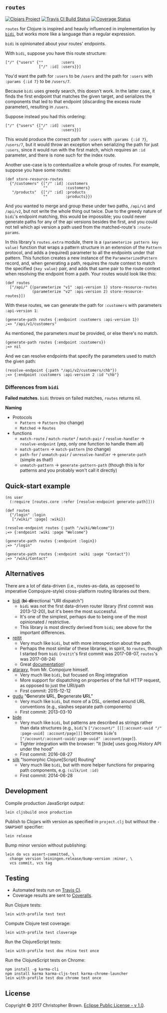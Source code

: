 ## `routes`

[![Clojars Project](https://img.shields.io/clojars/v/routes.svg)](https://clojars.org/routes)
[![Travis CI Build Status](https://travis-ci.org/chbrown/routes-clojure.svg?branch=master)](https://travis-ci.org/chbrown/routes-clojure)
[![Coverage Status](https://coveralls.io/repos/github/chbrown/routes-clojure/badge.svg?branch=master)](https://coveralls.io/github/chbrown/routes-clojure?branch=master)

`routes` for Clojure is inspired and heavily influenced in implementation by [`bidi`](https://github.com/juxt/bidi),
but works more like a language than a regular expression.

`bidi` is opinionated about your routes' endpoints.

With `bidi`, suppose you have this route structure:

    ["/" {"users" {""        :users
                   ["/" :id] :users}}]

You'd want the path for `:users` to be `/users` and the path for `:users` with `:params {:id 7}` to be `/users/7`.

Because `bidi` uses greedy search, this doesn't work.
In the latter case, it finds the first endpoint that matches the given target,
and serializes the components that led to that endpoint (discarding the excess route parameter),
resulting in `/users`.

Suppose instead you had this ordering:

    ["/" {"users" {["/" :id] :users
                   ""        :users}}]

This would produce the correct path for `:users` with `:params {:id 7}`, `/users/7`,
but it would throw an exception when serializing the path for just `:users`,
since it would run with the first match, which requires an `:id` parameter,
and there is none such for the index route.

Another use-case is to contextualize a whole group of routes.
For example, suppose you have some routes:

    (def store-resource-routes
      {"/customers" {["/" :id] :customers
                     ""        :customers}
       "/products"  {["/" :id] :products
                     ""        :products}})

And you wanted to merge and group these under two paths,
`/api/v1` and `/api/v2`,
but not write the whole thing out twice.
Due to the greedy nature of `bidi`'s endpoint matching, this would be impossible;
you could never generate paths for any of the api versions besides the first,
and you could not tell which api version a path used from the matched-route's `:route-params`.

In this library's `routes.extra` module,
there is a `(parameterize pattern key value)` function
that wraps a pattern structure in an extension of the `Pattern` protocol,
and adds a (required) parameter to all the endpoints under that pattern.
This function creates a new instance of the `ParameterizedPattern` record,
and, when generating a path, requires the route context to match the specified `{key value}` pair,
and adds that same pair to the route context when resolving the endpoint from a path.
Your routes would look like this:

    (def routes
      ["/api/" {(parameterize "v1" :api-version 1) store-resource-routes
                (parameterize "v2" :api-version 2) store-resource-routes}])

With these routes, we can generate the path for `:customers` with parameters `:api-version 1`:

    (generate-path routes {:endpoint :customers :api-version 1})
    ;=> "/api/v1/customers"

As mentioned, the parameters _must_ be provided, or else there's no match.

    (generate-path routes {:endpoint :customers})
    ;=> nil

And we can resolve endpoints that specify the parameters used to match the given path:

    (resolve-endpoint {:path "/api/v2/customers/chb"})
    ;=> {:endpoint :customers :api-version 2 :id "chb"}


### Differences from `bidi`

**Failed matches.**
`bidi` throws on failed matches, `routes` returns nil.

**Naming**
* Protocols
  - `Pattern` → `Pattern` (no change)
  - `Matched` → `Routes`
* functions
  - `match-route` / `match-route*` / `match-pair` / `resolve-handler` → `resolve-endpoint`
    (yep, only one function to handle them all)
  - `match-pattern` → `match-pattern`
    (no change)
  - `path-for` / `unmatch-pair` / `unresolve-handler` → `generate-path`
    (simple as that!)
  - `unmatch-pattern` → `generate-pattern-path`
    (though this is for patterns and you probably won't call it directly)


## Quick-start example

    (ns user
      (:require [routes.core :refer [resolve-endpoint generate-path]]))

    (def routes
      {"/login" :login
       ["/wiki/" :page] :wiki})

    (resolve-endpoint routes {:path "/wiki/Welcome"})
    ;=> {:endpoint :wiki :page "Welcome"}

    (generate-path routes {:endpoint :login})
    ;=> "/login"

    (generate-path routes {:endpoint :wiki :page "Contact"})
    ;=> "/wiki/Contact"


## Alternatives

There are a lot of data-driven (i.e., routes-as-data, as opposed to imperative Compojure-style) cross-platform routing libraries out there.

* [bidi](https://github.com/juxt/bidi) (**bi**-**di**rectional "URI dispatch")
  - `bidi` was not the first data-driven router library (first commit was 2013-12-20), but it's been the most successful.
  - It's one of the simplest, perhaps due to being one of the most opinionated / restrictive.
  - This library is most directly derived from `bidi`; see above for the important differences.
* [reitit](https://github.com/metosin/reitit)
  - Very much like `bidi`, but with more introspection about the path.
  - Perhaps the most similar of these libraries, in spirit, to `routes`,
    though I started from `bidi` (`reitit`'s first commit was 2017-08-07, `routes`'s was 2017-08-24)
  - Great [documentation](https://metosin.github.io/reitit/)!
* [ataraxy](https://github.com/weavejester/ataraxy), from Mr. Compojure himself.
  - Very much like `bidi`, but focused on Ring integration
  - More support for dispatching on properties of the full HTTP request, as opposed to just the URI/path
  - First commit: 2015-12-12
* [gudu](https://github.com/thatismatt/gudu) "**G**enerate **U**RL, **D**egenerate **U**RL"
  - Very much like `bidi`, but more of a DSL, oriented around URL conventions
    (e.g., slashes separate path components)
  - First commit: 2013-03-10
* [bide](https://github.com/funcool/bide)
  - Very much like `bidi`, but patterns are described as strings rather than data structures
    (e.g., `bidi`'s `["/account/" [[[:account-uuid "/" :page-uuid] :account/page]]]` becomes
           `bide`'s `["/account/:account-uuid/:page-uuid" :account/page]`).
  - Tighter integration with the browser: "It [bide] uses goog.History API under the hood"
  - First commit: 2016-08-27
* [silk](https://github.com/DomKM/silk) "Isomorphic Clojure[Script] Routing"
  - Very much like `bidi`, but with more helper functions for preparing path components, e.g. `(silk/int :id)`
  - First commit: 2014-06-28


## Development

Compile production JavaScript output:

    lein cljsbuild once production

Publish to Clojars with version as specified in `project.clj` but without the `-SNAPSHOT` specifier:

    lein release

Bump minor version without publishing:

    lein do vcs assert-committed, \
      change version leiningen.release/bump-version :minor, \
      vcs commit, vcs tag


## Testing

* Automated tests run on [Travis CI](https://travis-ci.org/chbrown/routes-clojure).
* Coverage results are sent to [Coveralls](https://coveralls.io/github/chbrown/routes-clojure).

Run Clojure tests:

    lein with-profile test test

Compute Clojure test coverage:

    lein with-profile test cloverage

Run the ClojureScript tests:

    lein with-profile test doo rhino test once

Run the ClojureScript tests on Chrome:

    npm install -g karma-cli
    npm install karma karma-cljs-test karma-chrome-launcher
    lein with-profile test doo chrome test once


## License

Copyright © 2017 Christopher Brown. [Eclipse Public License - v 1.0](https://www.eclipse.org/legal/epl-v10.html).
